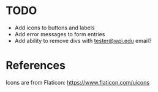 # TODO
* Add icons to buttons and labels
* Add error messages to form entries
* Add ability to remove divs with tester@wpi.edu email?

# References
Icons are from Flaticon: https://www.flaticon.com/uicons